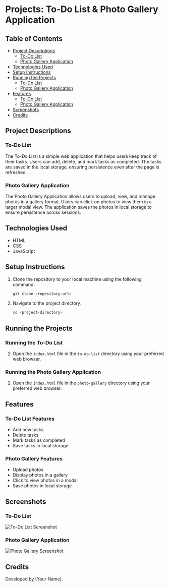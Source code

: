 # Projects: To-Do List & Photo Gallery Application

## Table of Contents
- [Project Descriptions](#project-descriptions)
  - [To-Do List](#to-do-list)
  - [Photo Gallery Application](#photo-gallery-application)
- [Technologies Used](#technologies-used)
- [Setup Instructions](#setup-instructions)
- [Running the Projects](#running-the-projects)
  - [To-Do List](#running-the-to-do-list)
  - [Photo Gallery Application](#running-the-photo-gallery-application)
- [Features](#features)
  - [To-Do List](#to-do-list-features)
  - [Photo Gallery Application](#photo-gallery-features)
- [Screenshots](#screenshots)
- [Credits](#credits)

## Project Descriptions

### To-Do List
The To-Do List is a simple web application that helps users keep track of their tasks. Users can add, delete, and mark tasks as completed. The tasks are saved in the local storage, ensuring persistence even after the page is refreshed.

### Photo Gallery Application
The Photo Gallery Application allows users to upload, view, and manage photos in a gallery format. Users can click on photos to view them in a larger modal view. The application saves the photos in local storage to ensure persistence across sessions.

## Technologies Used
- HTML
- CSS
- JavaScript

## Setup Instructions
1. Clone the repository to your local machine using the following command:
    ```bash
    git clone <repository-url>
    ```

2. Navigate to the project directory:
    ```bash
    cd <project-directory>
    ```

## Running the Projects

### Running the To-Do List
1. Open the `index.html` file in the `to-do-list` directory using your preferred web browser.

### Running the Photo Gallery Application
1. Open the `index.html` file in the `photo-gallery` directory using your preferred web browser.

## Features

### To-Do List Features
- Add new tasks
- Delete tasks
- Mark tasks as completed
- Save tasks in local storage

### Photo Gallery Features
- Upload photos
- Display photos in a gallery
- Click to view photos in a modal
- Save photos in local storage

## Screenshots
### To-Do List
![To-Do List Screenshot](path-to-to-do-list-screenshot)

### Photo Gallery Application
![Photo Gallery Screenshot](path-to-photo-gallery-screenshot)

## Credits
Developed by [Your Name].
